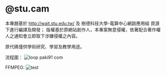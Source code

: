 # @stu.cam
  本專題基於 http://wait.stu.edu.tw/ 及 樹德科技大學-電算中心網路應用組 資源下進行編譯及開發；
  版權基於原網站創作人，本專案無意侵權，依著配合著作權人之通知會立即取下涉嫌侵權之內容。
  </p>原代碼僅供學術研究、學習及教學用途。

  流程圖：
  ![loop paki91 com](https://github.com/Pakkei0920/stu.cam/assets/106027537/ebb289c2-12b7-4d8b-bec0-e1661b87c3e4)

  FFMPEG:
  ![test](https://github.com/Pakkei0920/stu.cam/assets/106027537/d35f6590-5c74-4b1b-9693-a2fbc7c3fc59)
